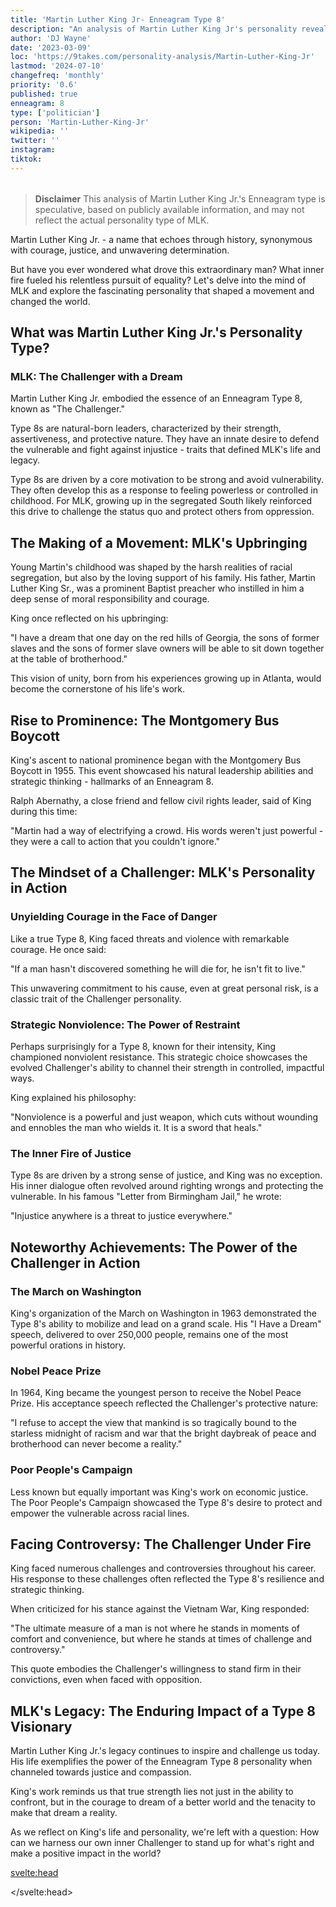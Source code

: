 ```yaml
---
title: 'Martin Luther King Jr- Enneagram Type 8'
description: "An analysis of Martin Luther King Jr's personality revealing an Enneagram type 8: the challenger and the changemaker"
author: 'DJ Wayne'
date: '2023-03-09'
loc: 'https://9takes.com/personality-analysis/Martin-Luther-King-Jr'
lastmod: '2024-07-10'
changefreq: 'monthly'
priority: '0.6'
published: true
enneagram: 8
type: ['politician']
person: 'Martin-Luther-King-Jr'
wikipedia: ''
twitter: ''
instagram:
tiktok:
---
```


<script>
	import  PopCard  from "$lib/components/atoms/PopCard.svelte";
</script>
<div
	style="display: flex;
    justify-content: center;
    margin: 1rem 0;
	"
>
	<PopCard
		image={`/types/8s/${'Martin-Luther-King-Jr'}.webp`}
		showIcon={false}
		enneagramType="8"
		displayText="Martin Luther King Jr."
		subtext=""
	/>
</div>

> **Disclaimer** This analysis of Martin Luther King Jr.'s Enneagram type is speculative, based on publicly available information, and may not reflect the actual personality type of MLK.

<p class="firstLetter">Martin Luther King Jr. - a name that echoes through history, synonymous with courage, justice, and unwavering determination.</p>

But have you ever wondered what drove this extraordinary man? What inner fire fueled his relentless pursuit of equality? Let's delve into the mind of MLK and explore the fascinating personality that shaped a movement and changed the world.

## What was Martin Luther King Jr.'s Personality Type?

### MLK: The Challenger with a Dream

Martin Luther King Jr. embodied the essence of an Enneagram Type 8, known as "The Challenger."

Type 8s are natural-born leaders, characterized by their strength, assertiveness, and protective nature. They have an innate desire to defend the vulnerable and fight against injustice - traits that defined MLK's life and legacy.

Type 8s are driven by a core motivation to be strong and avoid vulnerability. They often develop this as a response to feeling powerless or controlled in childhood. For MLK, growing up in the segregated South likely reinforced this drive to challenge the status quo and protect others from oppression.

## The Making of a Movement: MLK's Upbringing

Young Martin's childhood was shaped by the harsh realities of racial segregation, but also by the loving support of his family. His father, Martin Luther King Sr., was a prominent Baptist preacher who instilled in him a deep sense of moral responsibility and courage.

King once reflected on his upbringing:

"I have a dream that one day on the red hills of Georgia, the sons of former slaves and the sons of former slave owners will be able to sit down together at the table of brotherhood."

This vision of unity, born from his experiences growing up in Atlanta, would become the cornerstone of his life's work.

## Rise to Prominence: The Montgomery Bus Boycott

King's ascent to national prominence began with the Montgomery Bus Boycott in 1955. This event showcased his natural leadership abilities and strategic thinking - hallmarks of an Enneagram 8.

Ralph Abernathy, a close friend and fellow civil rights leader, said of King during this time:

"Martin had a way of electrifying a crowd. His words weren't just powerful - they were a call to action that you couldn't ignore."

## The Mindset of a Challenger: MLK's Personality in Action

### Unyielding Courage in the Face of Danger

Like a true Type 8, King faced threats and violence with remarkable courage. He once said:

"If a man hasn't discovered something he will die for, he isn't fit to live."

This unwavering commitment to his cause, even at great personal risk, is a classic trait of the Challenger personality.

### Strategic Nonviolence: The Power of Restraint

Perhaps surprisingly for a Type 8, known for their intensity, King championed nonviolent resistance. This strategic choice showcases the evolved Challenger's ability to channel their strength in controlled, impactful ways.

King explained his philosophy:

"Nonviolence is a powerful and just weapon, which cuts without wounding and ennobles the man who wields it. It is a sword that heals."

### The Inner Fire of Justice

Type 8s are driven by a strong sense of justice, and King was no exception. His inner dialogue often revolved around righting wrongs and protecting the vulnerable. In his famous "Letter from Birmingham Jail," he wrote:

"Injustice anywhere is a threat to justice everywhere."

## Noteworthy Achievements: The Power of the Challenger in Action

### The March on Washington

King's organization of the March on Washington in 1963 demonstrated the Type 8's ability to mobilize and lead on a grand scale. His "I Have a Dream" speech, delivered to over 250,000 people, remains one of the most powerful orations in history.

### Nobel Peace Prize

In 1964, King became the youngest person to receive the Nobel Peace Prize. His acceptance speech reflected the Challenger's protective nature:

"I refuse to accept the view that mankind is so tragically bound to the starless midnight of racism and war that the bright daybreak of peace and brotherhood can never become a reality."

### Poor People's Campaign

Less known but equally important was King's work on economic justice. The Poor People's Campaign showcased the Type 8's desire to protect and empower the vulnerable across racial lines.

## Facing Controversy: The Challenger Under Fire

King faced numerous challenges and controversies throughout his career. His response to these challenges often reflected the Type 8's resilience and strategic thinking.

When criticized for his stance against the Vietnam War, King responded:

"The ultimate measure of a man is not where he stands in moments of comfort and convenience, but where he stands at times of challenge and controversy."

This quote embodies the Challenger's willingness to stand firm in their convictions, even when faced with opposition.

## MLK's Legacy: The Enduring Impact of a Type 8 Visionary

Martin Luther King Jr.'s legacy continues to inspire and challenge us today. His life exemplifies the power of the Enneagram Type 8 personality when channeled towards justice and compassion.

King's work reminds us that true strength lies not just in the ability to confront, but in the courage to dream of a better world and the tenacity to make that dream a reality.

As we reflect on King's life and personality, we're left with a question: How can we harness our own inner Challenger to stand up for what's right and make a positive impact in the world?

<svelte:head>

<script type="application/ld+json">
{
  "@context": "http://schema.org",
  "@graph": [
    {
      "@type": "Article",
      "articleBody": "Martin Luther King Jr., the iconic civil rights leader, embodies the Enneagram Type 8 personality, known as 'The Challenger'. This article explores King's journey from his upbringing in the segregated South to becoming a global symbol of justice and equality, examining his courage, strategic thinking, and how his Type 8 traits shaped his approach to leadership and social change.",
      "author": {
        "@type": "Person",
        "name": "DJ Wayne",
        "sameAs": ["https://www.instagram.com/djwayne3/", "https://www.youtube.com/@djwayne3", "https://www.linkedin.com/in/davidtwayne/", "https://twitter.com/djwayne3"]
      },
      "dateModified": "2024-07-10",
      "datePublished": "2023-03-09",
      "description": "Discover how Martin Luther King Jr.'s Enneagram Type 8 personality shaped his path from a Baptist preacher to a civil rights icon. Explore the courage and vision behind one of America's most influential leaders.",
      "headline": "Martin Luther King Jr.: The Challenger's Fight for Justice",
      "image": {
        "@type": "ImageObject",
        "height": 900,
        "url": "https://9takes.com/types/8s/Martin-Luther-King-Jr.webp",
        "width": 900
      },
      "mainEntityOfPage": {
        "@id": "https://9takes.com/personality-analysis/Martin-Luther-King-Jr",
        "@type": "WebPage"
      },
      "mentions": {
        "@type": "Person",
        "name": "Martin Luther King Jr.",
        "sameAs": [
          "https://en.wikipedia.org/wiki/Martin_Luther_King_Jr.",
          "https://thekingcenter.org/about-dr-king/",
          "https://www.nobelprize.org/prizes/peace/1964/king/biographical/"
        ]
      },
      "publisher": {
        "@type": "Organization",
        "sameAs": ["https://www.instagram.com/9takesdotcom/", "https://twitter.com/9takesdotcom"],
        "logo": {
          "@type": "ImageObject",
          "url": "https://9takes.com/brand/darkRubix.png"
        },
        "name": "9takes"
      }
    },
    {
      "@type": "FAQPage",
      "mainEntity": [
        {
          "@type": "Question",
          "name": "What is Martin Luther King Jr.'s Enneagram type?",
          "acceptedAnswer": {
            "@type": "Answer",
            "text": "Martin Luther King Jr. is an Enneagram Type 8, also known as 'The Challenger'. Type 8s are characterized by their strength, assertiveness, and protective nature. They have an innate desire to defend the vulnerable and fight against injustice."
          }
        },
        {
          "@type": "Question",
          "name": "How did King's upbringing reflect his Enneagram Type 8 personality?",
          "acceptedAnswer": {
            "@type": "Answer",
            "text": "King's upbringing in the segregated South likely reinforced his Type 8 drive to challenge the status quo and protect others from oppression. His father, a prominent Baptist preacher, instilled in him a deep sense of moral responsibility and courage."
          }
        },
        {
          "@type": "Question",
          "name": "What are some examples of King's Type 8 traits in his civil rights work?",
          "acceptedAnswer": {
            "@type": "Answer",
            "text": "King's Type 8 traits are evident in his unyielding courage in the face of danger, his strategic approach to nonviolent resistance, and his powerful oratory that mobilized masses. His organization of events like the March on Washington showcased the Type 8's ability to lead on a grand scale."
          }
        },
        {
          "@type": "Question",
          "name": "How did King's Enneagram Type 8 personality influence his approach to leadership?",
          "acceptedAnswer": {
            "@type": "Answer",
            "text": "As a leader, King's Type 8 personality was reflected in his unwavering commitment to justice, his ability to inspire and mobilize people, and his strategic thinking in the face of opposition. He channeled the Challenger's strength into nonviolent resistance, showcasing the evolved Type 8's ability to use power constructively."
          }
        },
        {
          "@type": "Question",
          "name": "How did King handle controversies as an Enneagram Type 8?",
          "acceptedAnswer": {
            "@type": "Answer",
            "text": "King faced controversies with the resilience and strategic thinking characteristic of Type 8s. When criticized for his stance against the Vietnam War, he stood firm in his convictions, demonstrating the Challenger's willingness to stand up for their beliefs even in the face of opposition."
          }
        }
      ]
    }
  ]
}
</script>

</svelte:head>
